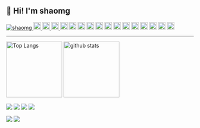 ## 👋 Hi! I'm shaomg

<p> 
  <a href="https://komarev.com/ghpvc/?username=shaomg">
    <img src="https://komarev.com/ghpvc/?username=shaomg" alt="shaomg" />
  </a>
  <a href="https://github.com/shaomg">
    <img height="20" src="https://img.shields.io/github/followers/shaomg?label=follow&logo=github&style=flat" />
  </a>

  <a href="http://qiita.com/minggeshao">
    <img height="20" src="https://qiita-badge.apiapi.app/s/minggeshao/contributions.svg" />
  </a>
  <a href="http://qiita.com/minggeshao">
    <img height="20" src="https://qiita-badge.apiapi.app/s/minggeshao/posts.svg" />
  </a>
  
  <!-- Label -->
  <img height="20" src="https://img.shields.io/badge/-Amazon%20AWS-232F3E.svg?logo=amazon-aws&style=flat" />
  <img height="20" src="https://img.shields.io/badge/-Salesforce-fff?style=flat&logo=Salesforce" />
  <img height="20" src="https://img.shields.io/badge/-git-181717.svg?logo=git&style=flat" />
  <img height="20" src="https://img.shields.io/badge/-GitHub-181717.svg?logo=github&style=flat" />
  <img height="20" src="https://img.shields.io/badge/-Windows-0078D6.svg?logo=windows&style=flat" />
  <img height="20" src="https://img.shields.io/badge/-Nodejs-43853d?style=flat&logo=Node.js&logoColor=white" />
  <img height="20" src="https://img.shields.io/badge/-JavaScript-e5cd0c?style=flat&logo=JavaScript&logoColor=000" />
  <img height="20" src="https://img.shields.io/badge/-React-555.svg?logo=react&style=flat" />
  <img height="20" src="https://img.shields.io/badge/-Vue-555.svg?logo=vue.js&style=flat" />
  <img height="20" src="https://img.shields.io/badge/-HTML5-333.svg?logo=html5&style=flat" />
  <img height="20" src="https://img.shields.io/badge/-CSS3-1572B6.svg?logo=css3&style=flat" />
  <img height="20" src="https://img.shields.io/badge/-Python-F9DC3E.svg?logo=python&style=flat" />
  <img height="20" src="https://img.shields.io/badge/-Github_Actions-fff?style=flat&logo=github-actions" />

</p>

---

<p align="left"> 
  <img alt="Top Langs" height="150px" src="https://github-readme-stats.vercel.app/api/top-langs/?username=shaomg&layout=compact&count_private=true&show_icons=true&show_icons=true" />
  <img alt="github stats" height="150px" src="https://github-readme-stats.vercel.app/api?username=shaomg&count_private=true&show_icons=true&show_icons=true&" />
</p>

[![](https://github-profile-trophy.vercel.app/?username=shaomg&theme=gruvbox)](https://github.com/ryo-ma/github-profile-trophy)
[![](https://raw.githubusercontent.com/shaomg/shaomg/master/profile-summary-card-output/dracula/0-profile-details.svg)](https://github.com/vn7n24fzkq/github-profile-summary-cards)
[![](https://raw.githubusercontent.com/shaomg/shaomg/master/profile-summary-card-output/dracula/1-repos-per-language.svg)](https://github.com/vn7n24fzkq/github-profile-summary-cards)
[![](https://raw.githubusercontent.com/shaomg/shaomg/master/profile-summary-card-output/dracula/2-most-commit-language.svg)](https://github.com/vn7n24fzkq/github-profile-summary-cards)

[![](https://activity-graph.herokuapp.com/graph?username=shaomg&theme=github)](https://activity-graph.herokuapp.com/graph?username=shaomg&theme=github)
[![](https://github-readme-streak-stats.herokuapp.com/?user=shaomg&theme=dark)](https://github-readme-streak-stats.herokuapp.com/?user=shaomg&theme=dark)

